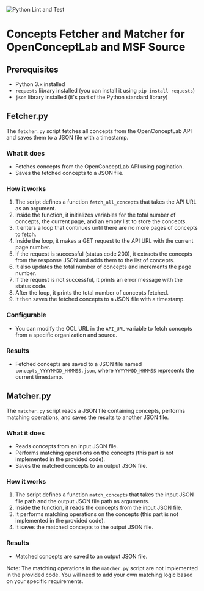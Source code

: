 ![Python Lint and Test](https://github.com/michaelbontyes/OCL_concepts_matcher/actions/workflows/pylint.yml/badge.svg)

# Concepts Fetcher and Matcher for OpenConceptLab and MSF Source

## Prerequisites

- Python 3.x installed
- `requests` library installed (you can install it using `pip install requests`)
- `json` library installed (it's part of the Python standard library)

## Fetcher.py

The `fetcher.py` script fetches all concepts from the OpenConceptLab API and saves them to a JSON file with a timestamp.

### What it does

- Fetches concepts from the OpenConceptLab API using pagination.
- Saves the fetched concepts to a JSON file.

### How it works

1. The script defines a function `fetch_all_concepts` that takes the API URL as an argument.
2. Inside the function, it initializes variables for the total number of concepts, the current page, and an empty list to store the concepts.
3. It enters a loop that continues until there are no more pages of concepts to fetch.
4. Inside the loop, it makes a GET request to the API URL with the current page number.
5. If the request is successful (status code 200), it extracts the concepts from the response JSON and adds them to the list of concepts.
6. It also updates the total number of concepts and increments the page number.
7. If the request is not successful, it prints an error message with the status code.
8. After the loop, it prints the total number of concepts fetched.
9. It then saves the fetched concepts to a JSON file with a timestamp.

### Configurable

- You can modify the OCL URL in the `API_URL` variable to fetch concepts from a specific organization and source.

### Results

- Fetched concepts are saved to a JSON file named `concepts_YYYYMMDD_HHMMSS.json`, where `YYYYMMDD_HHMMSS` represents the current timestamp.

## Matcher.py

The `matcher.py` script reads a JSON file containing concepts, performs matching operations, and saves the results to another JSON file.

### What it does

- Reads concepts from an input JSON file.
- Performs matching operations on the concepts (this part is not implemented in the provided code).
- Saves the matched concepts to an output JSON file.

### How it works

1. The script defines a function `match_concepts` that takes the input JSON file path and the output JSON file path as arguments.
2. Inside the function, it reads the concepts from the input JSON file.
3. It performs matching operations on the concepts (this part is not implemented in the provided code).
4. It saves the matched concepts to the output JSON file.

### Results

- Matched concepts are saved to an output JSON file.

Note: The matching operations in the `matcher.py` script are not implemented in the provided code. You will need to add your own matching logic based on your specific requirements.